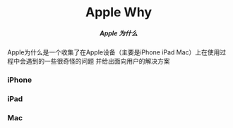 <h1 align="center">Apple Why</h1>
<h5 align="center">Apple 为什么</h5>

<p>Apple为什么是一个收集了在Apple设备（主要是iPhone iPad Mac）上在使用过程中会遇到的一些很奇怪的问题 并给出面向用户的解决方案 </p>

### iPhone

### iPad

### Mac